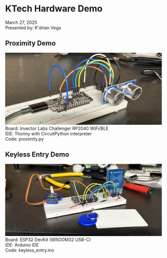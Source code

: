 # KTech Hardware Demo
March 27, 2025<br />
Presented by: K'drian Vega<br />
## Proximity Demo
![alt text](https://github.com/csku25/KTech-Hardware-Demo/blob/main/photos/proximity.jpg?raw=true)<br />
Board: Invector Labs Challenger RP2040 WiFi/BLE<br />
IDE: Thonny with CircuitPython interpreter<br />
Code: proximity.py<br />
## Keyless Entry Demo
![alt text](https://github.com/csku25/KTech-Hardware-Demo/blob/main/photos/keyless_entry.jpg?raw=true)<br />
Board: ESP32 DevKit (WROOM32 USB-C)<br />
IDE: Arduino IDE<br />
Code: keyless_entry.ino<br />
